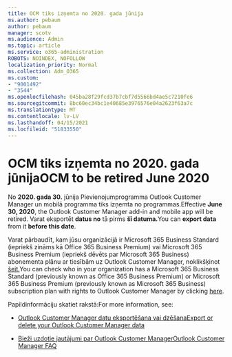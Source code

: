 ```yaml
---
title: OCM tiks izņemta no 2020. gada jūnija
ms.author: pebaum
author: pebaum
manager: scotv
ms.audience: Admin
ms.topic: article
ms.service: o365-administration
ROBOTS: NOINDEX, NOFOLLOW
localization_priority: Normal
ms.collection: Adm_O365
ms.custom:
- "9001492"
- "3544"
ms.openlocfilehash: 045ba28f29fcd37b7cbf7d5566bd4ae5c7210fe6
ms.sourcegitcommit: 8bc60ec34bc1e40685e3976576e04a2623f63a7c
ms.translationtype: MT
ms.contentlocale: lv-LV
ms.lasthandoff: 04/15/2021
ms.locfileid: "51833550"
---
```

# <a name="ocm-to-be-retired-june-2020"></a><span data-ttu-id="33a5a-102">OCM tiks izņemta no 2020. gada jūnija</span><span class="sxs-lookup"><span data-stu-id="33a5a-102">OCM to be retired June 2020</span></span>


<span data-ttu-id="33a5a-103">No **2020. gada 30.** jūnija Pievienojumprogramma Outlook Customer Manager un mobilā programma tiks izņemta no programmas.</span><span class="sxs-lookup"><span data-stu-id="33a5a-103">Effective **June 30, 2020**, the Outlook Customer Manager add-in and mobile app will be retired.</span></span> <span data-ttu-id="33a5a-104">Varat eksportēt **datus no** tā pirms **šī datuma.**</span><span class="sxs-lookup"><span data-stu-id="33a5a-104">You can  **export data**  from it  **before this date**.</span></span>  

<span data-ttu-id="33a5a-105">Varat pārbaudīt, kam jūsu organizācijā ir Microsoft 365 Business Standard (iepriekš zināms kā Office 365 Business Premium) vai Microsoft 365 Business Premium (iepriekš dēvēts par Microsoft 365 Business) abonementa plānu ar tiesībām uz Outlook Customer Manager, noklikšķinot [šeit.](https://admin.microsoft.com/AdminPortal/Home?ref=/users)</span><span class="sxs-lookup"><span data-stu-id="33a5a-105">You can check who in your organization has a Microsoft 365 Business Standard (previously known as Office 365 Business Premium) or Microsoft 365 Business Premium (previously known as Microsoft 365 Business) subscription plan with rights to Outlook Customer Manager by clicking [here](https://admin.microsoft.com/AdminPortal/Home?ref=/users).</span></span>

<span data-ttu-id="33a5a-106">Papildinformāciju skatiet rakstā:</span><span class="sxs-lookup"><span data-stu-id="33a5a-106">For more information, see:</span></span>

- [<span data-ttu-id="33a5a-107">Outlook Customer Manager datu eksportēšana vai dzēšana</span><span class="sxs-lookup"><span data-stu-id="33a5a-107">Export or delete your Outlook Customer Manager data</span></span>](https://support.office.com/article/1a421cb4-e8de-4b44-bfb8-710b92820439)

- [<span data-ttu-id="33a5a-108">Bieži uzdotie jautājumi par Outlook Customer Manager</span><span class="sxs-lookup"><span data-stu-id="33a5a-108">Outlook Customer Manager FAQ</span></span>](https://techcommunity.microsoft.com/t5/outlook-customer-manager/faq-frequently-asked-questions-about-outlook-customer-manager/m-p/29680)
